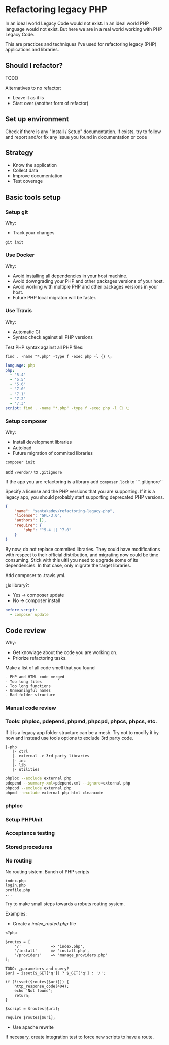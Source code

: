 # Refactoring legacy PHP

In an ideal world Legacy Code would not exist. In an ideal world PHP language would not exist. But here we are in a real world working with PHP Legacy Code.

This are practices and techniques I've used for refactoring legacy (PHP) applications and libraries.

## Should I refactor?

TODO

Alternatives to no refactor:
- Leave it as it is
- Start over (another form of refactor)

## Set up environment

Check if there is any "Install / Setup" documentation. If exists, try to follow and report and/or fix any issue you found in documentation or code

## Strategy

- Know the application
- Collect data
- Improve documentation
- Test coverage

## Basic tools setup

### Setup git

Why:
- Track your changes

```git init```

### Use Docker

Why:
- Avoid installing all dependencies in your host machine.
- Avoid downgrading your PHP and other packages versions of your host.
- Avoid working with multiple PHP and other packages versions in your host.
- Future PHP local migraton will be faster.

### Use Travis

Why:
- Automatic CI
- Syntax check against all PHP versions

Test PHP syntax against all PHP files:

```find . -name "*.php" -type f -exec php -l {} \;```

```yaml
language: php
php:
  - '5.4'
  - '5.5'
  - '5.6'
  - '7.0'
  - '7.1'
  - '7.2'
  - '7.3'
script: find . -name "*.php" -type f -exec php -l {} \;
```
### Setup composer

Why:
- Install development libraries
- Autoload
- Future migration of commited libraries

```composer init```

add  ```/vendor/``` to ```.gitignore```

If the app you are refactoring is a library add ```composer.lock``` to ```.gitignore``

Specify a license and the PHP versions that you are supporting. If it is a legacy app, you should probably start supporting deprecated PHP versions.

```json
{
    "name": "santakadev/refactoring-legacy-php",
    "license": "GPL-3.0",
    "authors": [],
    "require": {
        "php": "^5.4 || ^7.0"
    }
}
```
By now, do not replace commited libraries. They could have modifications with respect to their official distribution, and migrating now could be time consuming. Stick with this ultli you need to upgrade some of its dependencies. In that case, only migrate the target libraries.

Add composer to .travis.yml.

¿Is library?:
- Yes -> composer update
- No -> composer install

```yaml
before_script:
  - composer update
```

## Code review

Why:
- Get knowlage about the code you are working on.
- Priorize refactoring tasks.

Make a list of all code smell that you found

```
- PHP and HTML code merged
- Too long files
- Too long functions
- Unmeaningful names
- Bad folder structure
```

### Manual code review

### Tools: phploc, pdepend, phpmd, phpcpd, phpcs, phpcs, etc.

If it is a legacy app folder structure can be a mesh. Try not to modify it by now and instead use tools options to exclude 3rd party code.

```
|-php
   |- ctrl
   |- external -> 3rd party libraries
   |- inc
   |- lib
   |- utilities
```

```sh
phploc --exclude external php
pdepend --summary-xml=pdepend.xml --ignore=external php
phpcpd --exclude external php
phpmd --exclude external php html cleancode
```

### phploc



### Setup PHPUnit

### Acceptance testing

### Stored procedures

### No routing

No routing sistem. Bunch of PHP scripts

```
index.php
login.php
profile.php
...
```

Try to make small steps towards a robuts routing system.

Examples:
- Create a *index_routed.php* file 

```
<?php

$routes = [
    '/'             => 'index.php',
    '/install'      => 'install.php',
    '/providers'    => 'manage_providers.php'
];

TODO: ¿parameters and query?
$uri = isset($_GET['q']) ? $_GET['q'] : '/';

if (!isset($routes[$uri])) {
    http_response_code(404);
    echo 'Not found';
    return;
}

$script = $routes[$uri];

require $routes[$uri];
```

- Use apache rewrite


If necesary, create integration test to force new scripts to have a route.
